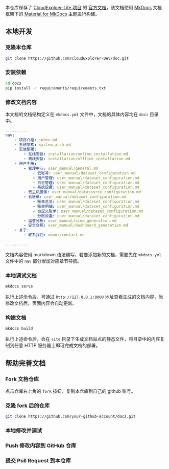 本仓库保存了 [CloudExploer-Lite 项目]() 的 [官方文档](https://fit2cloud.com/cloudexplorer-lite/docs/)，该文档使用 [MkDocs]() 文档框架下的 [Material for MkDocs]() 主题进行构建。

## 本地开发

### 克隆本仓库
```bash
git clone https://github.com/CloudExplorer-Dev/doc.git
```

### 安装依赖
```bash
cd docs
pip install -r requirements/requirements.txt
```

### 修改文档内容
本文档的文档结构定义在 `mkdocs.yml` 文件中，文档的具体内容均在 `docs` 目录中。
```yaml
..........
nav:
    - 项目介绍: index.md
    - 系统架构: system_arch.md
    - 安装部署: 
        - 在线安装: installation/online_installation.md
        - 离线安装: installation/offline_installation.md
    - 用户手册:
        - 管理中心: user_manual/general.md
            - 云账号: user_manual/dataset_configuration.md 
            - 用户管理: user_manual/dataset_configuration.md
            - 日志管理: user_manual/dataset_configuration.md
            - 系统设置: user_manual/dataset_configuration.md
        - 云主机服务: user_manual/datasource_configuration.md
        - 云账单: user_manual/dataset_configuration.md
            - 账单总览: user_manual/dataset_configuration.md
            - 账单明细: user_manual/dataset_configuration.md
            - 自定义账单: user_manual/dataset_configuration.md
            - 分账设置: user_manual/dataset_configuration.md
        - 运营分析: user_manual/view_generation.md
        - 安全合规: user_manual/dashboard_generation.md
    - 关于:
        - 联系我们: about/contact.md

..........
```

文档内容使用 markdown 语法编写，若要添加新的文档，需要先在 `mkdocs.yml` 文件中的 `nav` 部分增加对应章节导航。

### 本地调试文档
```bash
mkdocs serve
```
执行上述命令后，可通过 `http://127.0.0.1:8000` 地址查看生成的文档内容，当修改文档后，页面内容会自动更新。

### 构建文档
```bash
mkdocs build
```

执行上述命令后，会在 `site` 目录下生成文档站点的静态文件，将目录中的内容复制到任意 HTTP 服务器上即可完成文档的部署。

## 帮助完善文档

### Fork 文档仓库
点击仓库右上角的 `fork` 按钮，复制本仓库到自己的 github 账号。

### 克隆 fork 后的仓库
```bash
git clone https://github.com/your-github-account/docs.git
```

### 本地修改并调试

### Push 修改内容到 GitHub 仓库

### 提交 Pull Request 到本仓库
